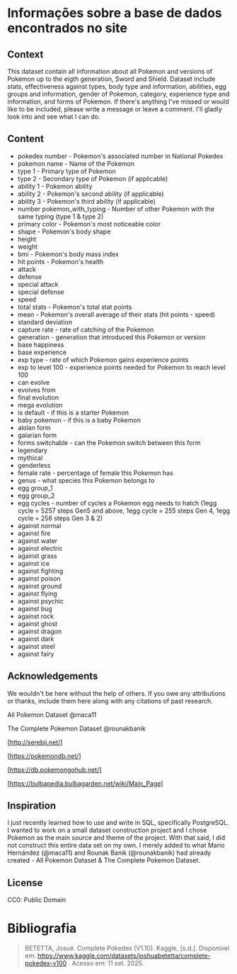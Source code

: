 # Informações sobre a base de dados encontrados no site

## Context
This dataset contain all information about all Pokemon and versions of Pokemon up to the eigth generation, Sword and Shield. Dataset include stats, effectiveness against types, body type and information, abilities, egg groups and information, gender of Pokemon, category, experience type and information, and forms of Pokemon.
If there's anything I've missed or would like to be included, please write a message or leave a comment. I'll gladly look into and see what I can do.

## Content
- pokedex number - Pokemon's associated number in National Pokedex
- pokemon name - Name of the Pokemon
- type 1 - Primary type of Pokemon
- type 2 - Secondary type of Pokemon (if applicable)
- ability 1 - Pokemon ability
- ability 2 - Pokemon's second ability (if applicable)
- ability 3 - Pokemon's third ability (if applicable)
- number pokemon_with_typing - Number of other Pokemon with the same typing (type 1 & type 2)
- primary color - Pokemon's most noticeable color
- shape - Pokemon's body shape
- height
- weight
- bmi - Pokemon's body mass index
- hit points - Pokemon's health
- attack
- defense
- special attack
- special defense
- speed
- total stats - Pokemon's total stat points
- mean - Pokemon's overall average of their stats (hit points - speed)
- standard deviation
- capture rate - rate of catching of the Pokemon
- generation - generation that introduced this Pokemon or version
- base happiness
- base experience
- exp type - rate of which Pokemon gains experience points
- exp to level 100 - experience points needed for Pokemon to reach level 100
- can evolve
- evolves from
- final evolution
- mega evolution
- is default - if this is a starter Pokemon
- baby pokemon - if this is a baby Pokemon
- alolan form
- galarian form
- forms switchable - can the Pokemon switch between this form
- legendary
- mythical
- genderless
- female rate - percentage of female this Pokemon has
- genus - what species this Pokemon belongs to
- egg group_1
- egg group_2
- egg cycles - number of cycles a Pokemon egg needs to hatch (1egg cycle = 5257 steps Gen5 and above, 1egg cycle = 255 steps Gen 4, 1egg cycle =
256 steps Gen 3 & 2)
- against normal
- against fire
- against water
- against electric
- against grass
- against ice
- against fighting
- against poison
- against ground
- against flying
- against psychic
- against bug
- against rock
- against ghost
- against dragon
- against dark
- against steel
- against fairy

## Acknowledgements
We wouldn't be here without the help of others. If you owe any attributions or thanks, include them here along with any citations of past research.

All Pokemon Dataset
@maca11

The Complete Pokemon Dataset
@rounakbanik

[http://serebii.net/]

[https://pokemondb.net/]

[https://db.pokemongohub.net/]

[https://bulbapedia.bulbagarden.net/wiki/Main_Page]

## Inspiration
I just recently learned how to use and write in SQL, specifically PostgreSQL. I wanted to work on a small dataset construction project and I chose Pokemon as the main source and theme of the project. With that said, I did not construct this entire data set on my own. I merely added to what Mario Hernández (@maca11) and Rounak Banik (@rounakbanik) had already created - All Pokemon Dataset & The Complete Pokemon Dataset.

##  License
CC0: Public Domain

# Bibliografia

> BETETTA, Josué. Complete Pokedex (V1.10). Kaggle, [s.d.]. Disponível em: https://www.kaggle.com/datasets/joshuabetetta/complete-pokedex-v100
. Acesso em: 11 set. 2025.
